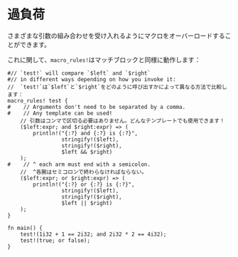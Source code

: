 # <!--Overload--> 過負荷

<!--Macros can be overloaded to accept different combinations of arguments.-->
さまざまな引数の組み合わせを受け入れるようにマクロをオーバーロードすることができます。
<!--In that regard, `macro_rules!` can work similarly to a match block:-->
これに関して、`macro_rules!`はマッチブロックと同様に動作します：

```rust,editable
#// `test!` will compare `$left` and `$right`
#// in different ways depending on how you invoke it:
//  `test!`は`$left`と`$right`をどのように呼び出すかによって異なる方法で比較します：
macro_rules! test {
#    // Arguments don't need to be separated by a comma.
#    // Any template can be used!
    // 引数はコンマで区切る必要はありません。どんなテンプレートでも使用できます！
    ($left:expr; and $right:expr) => (
        println!("{:?} and {:?} is {:?}",
                 stringify!($left),
                 stringify!($right),
                 $left && $right)
    );
#    // ^ each arm must end with a semicolon.
    //  ^各腕はセミコロンで終わらなければならない。
    ($left:expr; or $right:expr) => (
        println!("{:?} or {:?} is {:?}",
                 stringify!($left),
                 stringify!($right),
                 $left || $right)
    );
}

fn main() {
    test!(1i32 + 1 == 2i32; and 2i32 * 2 == 4i32);
    test!(true; or false);
}
```
